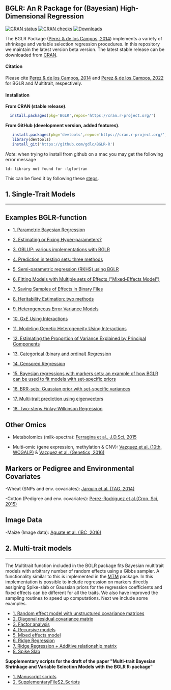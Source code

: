 
## BGLR: An R Package for (Bayesian) High-Dimensional Regression

[![CRAN status](https://www.r-pkg.org/badges/version/BGLR?color=green)](https://CRAN.R-project.org/package=BGLR) [![CRAN checks](https://badges.cranchecks.info/worst/BGLR.svg)](https://cran.r-project.org/web/checks/check_results_BGLR.html) [![Downloads](http://cranlogs.r-pkg.org/badges/BGLR?color=blue)](http://www.r-pkg.org/pkg/BGLR)

The BGLR Package ([Perez & de los Campos, 2014](http://www.ncbi.nlm.nih.gov/pubmed/25009151)) implements a variety of shrinkage and variable selection regression procedures. In this repository we maintain the latest
version beta version. The latest stable release can be downloaded from [CRAN](https://cran.r-project.org/web/packages/BGLR/index.html).


#### Citation

Please cite [Perez & de los Campos, 2014](http://www.ncbi.nlm.nih.gov/pubmed/25009151) and [Perez & de los Campos, 2022](https://academic.oup.com/genetics/article/222/1/iyac112/6655691) for BGLR and Multitrait, respectively.


#### Installation

**From CRAN (stable release)**.

```R
  install.packages(pkg='BGLR',repos='https://cran.r-project.org/')
```

**From GitHub (development version, added features)**.


```R
   install.packages(pkg='devtools',repos='https://cran.r-project.org/')  #1# install devtools
   library(devtools)                                                     #2# load the library
   install_git('https://github.com/gdlc/BGLR-R')                         #3# install BGLR from GitHub
```

*Note*: when trying to install from github on a mac you may get the following error message

```
ld: library not found for -lgfortran
```

This can be fixed it by following these [steps](http://thecoatlessprofessor.com/programming/rcpp-rcpparmadillo-and-os-x-mavericks-lgfortran-and-lquadmath-error/).


## 1. Single-Trait Models
----------------------------------------------------------------

**Examples BGLR-function**
----------------------------------------------------------------

  - [1. Parametric Bayesian Regression](https://github.com/gdlc/BGLR-R/blob/master/inst/md/BayesianAlphabet.md)
  
  - [2. Estimating or Fixing Hyper-parameters?](https://github.com/gdlc/BGLR-R/blob/master/inst/md/hyperparameters.md)
  
  - [3. GBLUP: various implementations with BGLR](https://github.com/gdlc/BGLR-R/blob/master/inst/md/GBLUP.md)
  
  - [4. Prediction in testing sets: three methods](https://github.com/gdlc/BGLR-R/blob/master/inst/md/Validation.md)
  
  - [5. Semi-parametric regression (RKHS) using BGLR](https://github.com/gdlc/BGLR-R/blob/master/inst/md/RKHS.md)
  
  - [6. Fitting Models with Multiple sets of Effects ("Mixed-Effects Model")](https://github.com/gdlc/BGLR-R/blob/master/inst/md/mixedModel.md)
  
  - [7. Saving Samples of Effects in Binary Files](https://github.com/gdlc/BGLR-R/blob/master/inst/md/example_saveEffects.md)
  
  - [8. Heritability Estimation: two methods](https://github.com/gdlc/BGLR-R/blob/master/inst/md/heritability.md)

  - [9. Heterogeneous Error Variance Models](https://github.com/gdlc/BGLR-R/blob/master/inst/md/example_heteroskedastic.md)
  
  - [10. GxE Using Interactions](https://github.com/gdlc/BGLR-R/blob/master/inst/md/GxE_usingInteractions.md)
  
  - [11. Modeling Genetic Heterogeneity Using Interactions](https://github.com/gdlc/BGLR-R/blob/master/inst/md/heterogeneity_interactions.md)
  
  - [12. Estimating the Proportion of Variance Explained by Principal Components](https://github.com/gdlc/BGLR-R/blob/master/inst/md/PC.md)
  
  - [13. Categorical (binary and ordinal) Regression](https://github.com/gdlc/BGLR-R/blob/master/inst/md/categorical.md)
  
  - [14. Censored Regression](https://github.com/gdlc/BGLR-R/blob/master/inst/md/censored.md)


  - [15. Bayesian regressions with markers sets: an example of how BGLR can be used to fit models with set-specific priors](https://github.com/gdlc/BGLR-R/blob/master/inst/md/setMethods.md)
  
  - [16. BRR-sets: Guassian prior with set-specific variances](https://github.com/gdlc/BGLR-R/blob/master/inst/md/BRR_sets.md)
  
  - [17. Multi-trait prediction using eigenvectors](https://github.com/gdlc/BGLR-R/blob/master/inst/md/MULTITRAIT.md)

  - [18. Two-steps Finlay-Wilkinson Regression](https://github.com/gdlc/BGLR-R/blob/master/inst/md/FW_BGLR.md)

**Other Omics**
----------------------------------------------------------------

  - Metabolomics (milk-spectra): [Ferragina et al., J.D.Sci, 2015](http://www.sciencedirect.com/science/article/pii/S0022030215006645)
  
  - Multi-omic (gene expression, methylation & CNV): [Vazquez et al. (10th, WCGALP)](https://www.researchgate.net/profile/Sadeep_Shrestha/publication/266077932_Integration_of_Multi-Layer_Omic_Data_for_Prediction_of_Disease_Risk_in_Humans/links/542430f30cf26120b7a72201.pdf) & [Vazquez et al. (Genetics, 2016)](http://www.genetics.org/content/early/2016/04/27/genetics.115.185181.abstract)

**Markers or Pedigree and Environmental Covariates**
----------------------------------------------------------------
  -Wheat (SNPs and env. covariates): [Jarquin et al. (TAG, 2014)](http://www.ncbi.nlm.nih.gov/pmc/articles/PMC3931944/)
  
  -Cotton (Pedigree and env. covariates): [Perez-Rodriguez et al.(Crop. Sci, 2015)](https://dl.sciencesocieties.org/publications/cs/abstracts/55/3/1143)
  
**Image Data**
----------------------------------------------------------------
  -Maize (Image data): [Aguate et al. (IBC, 2016)](https://dl.sciencesocieties.org/publications/cs/articles/57/5/2517)

## 2. Multi-trait models
----------------------------------------------------------------

The Multitrait function included in the BGLR package fits Bayesian multitrait models with 
arbitrary number of random effects using a Gibbs sampler. A functionality similar to this 
is implemented in the [MTM](http://quantgen.github.io/MTM/vignette.html) package. In
this implementation is possible to include regression on markers directly assigning Spike-slab or 
Gaussian priors for the regression coefficients and fixed effects can be different for all the traits.
We also have improved the sampling routines to speed up computations. Next we include some examples.

- [1. Random effect model with unstructured covariance matrices](https://github.com/gdlc/BGLR-R/blob/master/inst/md/RKHS_UN_UN.md)
- [2. Diagonal residual covariance matrix](https://github.com/gdlc/BGLR-R/blob/master/inst/md/RKHS_UN_DIAG.md)
- [3. Factor analysis](https://github.com/gdlc/BGLR-R/blob/master/inst/md/RKHS_FA_DIAG.md)
- [4. Recursive models](https://github.com/gdlc/BGLR-R/blob/master/inst/md/RKHS_REC_DIAG.md)
- [5. Mixed effects model](https://github.com/gdlc/BGLR-R/blob/master/inst/md/RKHS_FIXED_UN_UN.md)
- [6. Ridge Regression](https://github.com/gdlc/BGLR-R/blob/master/inst/md/BRR_UN_UN.md)
- [7. Ridge Regression + Additive relationship matrix](https://github.com/gdlc/BGLR-R/blob/master/inst/md/BRR_UN_RKHS_UN.md)
- [8. Spike Slab](https://github.com/gdlc/BGLR-R/blob/master/inst/md/SS_UN_UN.md)

**Supplementary scripts for the draft of the paper "Multi-trait Bayesian Shrinkage and Variable Selection Models with the BGLR R-package"**

- [1. Manuscript scripts](https://github.com/gdlc/BGLR-R/blob/master/inst/md/MAUSCRIPT_SCRIPTS.Rmd)
- [2. SupplementaryFileS2_Scripts](https://github.com/gdlc/BGLR-R/blob/master/inst/md/SupplementaryFileS2_SCRIPTS.Rmd)

